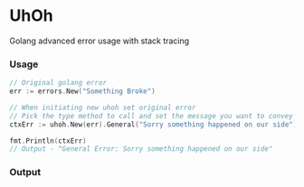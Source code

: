 # UhOh

Golang advanced error usage with stack tracing

### Usage

```go
// Original golang error
err := errors.New("Something Broke")

// When initiating new uhoh set original error
// Pick the type method to call and set the message you want to convey along with it
ctxErr := uhoh.New(err).General("Sorry something happened on our side")

fmt.Println(ctxErr)
// Output - "General Error: Sorry something happened on our side"
```

### Output

```go

```

